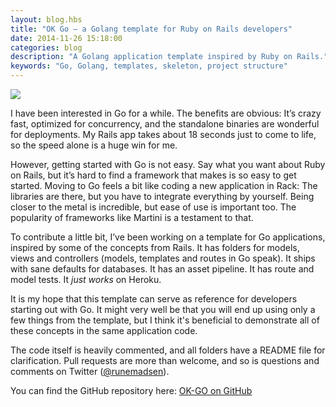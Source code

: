 ```yaml
---
layout: blog.hbs
title: "OK Go – a Golang template for Ruby on Rails developers"
date: 2014-11-26 15:18:00
categories: blog
description: "A Golang application template inspired by Ruby on Rails."
keywords: "Go, Golang, templates, skeleton, project structure"
---
```


<img src="https://assets.runemadsen.com/blog/okgo.jpg" />

I have been interested in Go for a while. The benefits are obvious: It’s crazy
fast, optimized for concurrency, and the standalone binaries are wonderful for
deployments. My Rails app takes about 18 seconds just to come to life, so the
speed alone is a huge win for me.

However, getting started with Go is not easy. Say what you want about Ruby on
Rails, but it’s hard to find a framework that makes is so easy to get started.
Moving to Go feels a bit like coding a new application in Rack: The libraries
are there, but you have to integrate everything by yourself. Being closer to the
metal is incredible, but ease of use is important too. The popularity of
frameworks like Martini is a testament to that.

To contribute a little bit, I’ve been working on a template for Go applications,
inspired by some of the concepts from Rails. It has folders for models, views
and controllers (models, templates and routes in Go speak). It ships with sane
defaults for databases. It has an asset pipeline. It has route and model tests.
It _just works_ on Heroku.

It is my hope that this template can serve as reference for developers starting
out with Go. It might very well be that you will end up using only a few things
from the template, but I think it's beneficial to demonstrate all of these
concepts in the same application code.

The code itself is heavily commented, and all folders have a README file for
clarification. Pull requests are more than welcome, and so is questions and
comments on Twitter ([@runemadsen](https://www.twitter.com/runemadsen)).

You can find the GitHub repository here:
[OK-GO on GitHub](https://github.com/runemadsen/ok-go)
